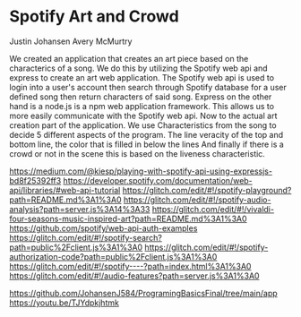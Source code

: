 Spotify Art and Crowd
======================
Justin Johansen
Avery McMurtry

We created an application that creates an art piece based on the characterics of a song.
We do this by utilizing the Spotify web api and express to create an art web application.
The Spotify web api is used to login into a user's account then search through Spotify 
database for a user defined song then return characters of said song. Express on the other
hand is a node.js is a npm web application framework. This allows us to more easily communicate with
the Spotify web api. Now to the actual art creation part of the application. We use Characteristics from 
the song to decide 5 different aspects of the program. The line veracity of the top and bottom line,
the color that is filled in below the lines And finally if there is a crowd or not in the scene this is
based on the liveness characteristic.


https://medium.com/@kiesp/playing-with-spotify-api-using-expressjs-bd8f25392ff3
https://developer.spotify.com/documentation/web-api/libraries/#web-api-tutorial
https://glitch.com/edit/#!/spotify-playground?path=README.md%3A1%3A0
https://glitch.com/edit/#!/spotify-audio-analysis?path=server.js%3A14%3A33
https://glitch.com/edit/#!/vivaldi-four-seasons-music-inspired-art?path=README.md%3A1%3A0
https://github.com/spotify/web-api-auth-examples
https://glitch.com/edit/#!/spotify-search?path=public%2Fclient.js%3A1%3A0
https://glitch.com/edit/#!/spotify-authorization-code?path=public%2Fclient.js%3A1%3A0
https://glitch.com/edit/#!/spotify----?path=index.html%3A1%3A0
https://glitch.com/edit/#!/audio-features?path=server.js%3A1%3A0

https://github.com/JohansenJ584/ProgramingBasicsFinal/tree/main/app
https://youtu.be/TJYdpkjhtmk
